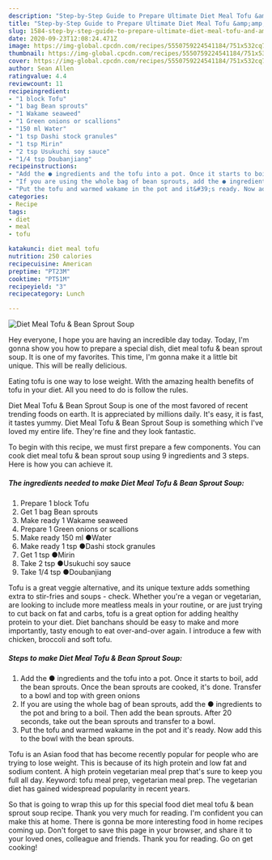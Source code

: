 ```yaml
---
description: "Step-by-Step Guide to Prepare Ultimate Diet Meal Tofu &amp;amp; Bean Sprout Soup"
title: "Step-by-Step Guide to Prepare Ultimate Diet Meal Tofu &amp;amp; Bean Sprout Soup"
slug: 1584-step-by-step-guide-to-prepare-ultimate-diet-meal-tofu-and-amp-bean-sprout-soup
date: 2020-09-23T12:08:24.471Z
image: https://img-global.cpcdn.com/recipes/5550759224541184/751x532cq70/diet-meal-tofu-bean-sprout-soup-recipe-main-photo.jpg
thumbnail: https://img-global.cpcdn.com/recipes/5550759224541184/751x532cq70/diet-meal-tofu-bean-sprout-soup-recipe-main-photo.jpg
cover: https://img-global.cpcdn.com/recipes/5550759224541184/751x532cq70/diet-meal-tofu-bean-sprout-soup-recipe-main-photo.jpg
author: Sean Allen
ratingvalue: 4.4
reviewcount: 11
recipeingredient:
- "1 block Tofu"
- "1 bag Bean sprouts"
- "1 Wakame seaweed"
- "1 Green onions or scallions"
- "150 ml Water"
- "1 tsp Dashi stock granules"
- "1 tsp Mirin"
- "2 tsp Usukuchi soy sauce"
- "1/4 tsp Doubanjiang"
recipeinstructions:
- "Add the ● ingredients and the tofu into a pot. Once it starts to boil, add the bean sprouts. Once the bean sprouts are cooked, it&#39;s done. Transfer to a bowl and top with green onions"
- "If you are using the whole bag of bean sprouts, add the ● ingredients to the pot and bring to a boil. Then add the bean sprouts. After 20 seconds, take out the bean sprouts and transfer to a bowl."
- "Put the tofu and warmed wakame in the pot and it&#39;s ready. Now add this to the bowl with the bean sprouts."
categories:
- Recipe
tags:
- diet
- meal
- tofu

katakunci: diet meal tofu 
nutrition: 250 calories
recipecuisine: American
preptime: "PT23M"
cooktime: "PT51M"
recipeyield: "3"
recipecategory: Lunch

---
```



![Diet Meal Tofu &amp; Bean Sprout Soup](https://img-global.cpcdn.com/recipes/5550759224541184/751x532cq70/diet-meal-tofu-bean-sprout-soup-recipe-main-photo.jpg)

Hey everyone, I hope you are having an incredible day today. Today, I'm gonna show you how to prepare a special dish, diet meal tofu &amp; bean sprout soup. It is one of my favorites. This time, I'm gonna make it a little bit unique. This will be really delicious.

Eating tofu is one way to lose weight. With the amazing health benefits of tofu in your diet. All you need to do is follow the rules.

Diet Meal Tofu &amp; Bean Sprout Soup is one of the most favored of recent trending foods on earth. It is appreciated by millions daily. It's easy, it is fast, it tastes yummy. Diet Meal Tofu &amp; Bean Sprout Soup is something which I've loved my entire life. They're fine and they look fantastic.


To begin with this recipe, we must first prepare a few components. You can cook diet meal tofu &amp; bean sprout soup using 9 ingredients and 3 steps. Here is how you can achieve it.

<!--inarticleads1-->

##### The ingredients needed to make Diet Meal Tofu &amp; Bean Sprout Soup:

1. Prepare 1 block Tofu
1. Get 1 bag Bean sprouts
1. Make ready 1 Wakame seaweed
1. Prepare 1 Green onions or scallions
1. Make ready 150 ml ●Water
1. Make ready 1 tsp ●Dashi stock granules
1. Get 1 tsp ●Mirin
1. Take 2 tsp ●Usukuchi soy sauce
1. Take 1/4 tsp ●Doubanjiang


Tofu is a great veggie alternative, and its unique texture adds something extra to stir-fries and soups - check. Whether you&#39;re a vegan or vegetarian, are looking to include more meatless meals in your routine, or are just trying to cut back on fat and carbs, tofu is a great option for adding healthy protein to your diet. Diet banchans should be easy to make and more importantly, tasty enough to eat over-and-over again. I introduce a few with chicken, broccoli and soft tofu. 

<!--inarticleads2-->

##### Steps to make Diet Meal Tofu &amp; Bean Sprout Soup:

1. Add the ● ingredients and the tofu into a pot. Once it starts to boil, add the bean sprouts. Once the bean sprouts are cooked, it&#39;s done. Transfer to a bowl and top with green onions
1. If you are using the whole bag of bean sprouts, add the ● ingredients to the pot and bring to a boil. Then add the bean sprouts. After 20 seconds, take out the bean sprouts and transfer to a bowl.
1. Put the tofu and warmed wakame in the pot and it&#39;s ready. Now add this to the bowl with the bean sprouts.


Tofu is an Asian food that has become recently popular for people who are trying to lose weight. This is because of its high protein and low fat and sodium content. A high protein vegetarian meal prep that&#39;s sure to keep you full all day. Keyword: tofu meal prep, vegetarian meal prep. The vegetarian diet has gained widespread popularity in recent years. 

So that is going to wrap this up for this special food diet meal tofu &amp; bean sprout soup recipe. Thank you very much for reading. I'm confident you can make this at home. There is gonna be more interesting food in home recipes coming up. Don't forget to save this page in your browser, and share it to your loved ones, colleague and friends. Thank you for reading. Go on get cooking!
